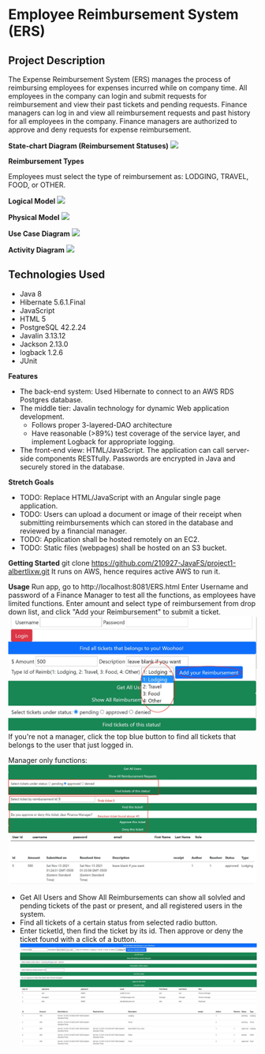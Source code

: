 # Employee Reimbursement System (ERS)

## Project Description
The Expense Reimbursement System (ERS) manages the process of reimbursing employees for expenses incurred while on company time. All employees in the company can login and submit requests for reimbursement and view their past tickets and pending requests. Finance managers can log in and view all reimbursement requests and past history for all employees in the company. Finance managers are authorized to approve and deny requests for expense reimbursement.

**State-chart Diagram (Reimbursement Statuses)** 
![](./imgs/state-chart.jpg)

**Reimbursement Types**

Employees must select the type of reimbursement as: LODGING, TRAVEL, FOOD, or OTHER.

**Logical Model**
![](./imgs/logical.jpg)

**Physical Model**
![](./imgs/physical.jpg)

**Use Case Diagram**
![](./imgs/use-case.jpg)

**Activity Diagram**
![](./imgs/activity.jpg)

## Technologies Used
* Java 8
* Hibernate 5.6.1.Final
* JavaScript
* HTML 5
* PostgreSQL 42.2.24
* Javalin 3.13.12
* Jackson 2.13.0
* logback 1.2.6
* JUnit

**Features**
* The back-end system: Used Hibernate to connect to an AWS RDS Postgres database. 
* The middle tier: Javalin technology for dynamic Web application development. 
    * Follows proper 3-layered-DAO architecture
    * Have reasonable (>89%) test coverage of the service layer, and implement Logback for appropriate logging. 
* The front-end view: HTML/JavaScript. The application can call server-side components RESTfully. Passwords are encrypted in Java and securely stored in the database. 

**Stretch Goals**
* TODO: Replace HTML/JavaScript with an Angular single page application.
* TODO: Users can upload a document or image of their receipt when submitting reimbursements which can stored in the database and reviewed by a financial manager.
* TODO: Application shall be hosted remotely on an EC2.
* TODO: Static files (webpages) shall be hosted on an S3 bucket. 

**Getting Started**
git clone https://github.com/210927-JavaFS/project1-albertlixw.git
It runs on AWS, hence requires active AWS to run it. 

**Usage**
Run app, go to http://localhost:8081/ERS.html
Enter Username and password of a Finance Manager to test all the functions, as employees have limited functions. 
Enter amount and select type of reimbursement from drop down list, and click "Add your Reimbursement" to submit a ticket. 
![](./imgs/addingReimb.jpg)
If you're not a manager, click the top blue button to find all tickets that belongs to the user that just logged in. 

Manager only functions: 
![](./imgs/findATicket.jpg)
* Get All Users and Show All Reimbursements can show all solvled and pending tickets of the past or present, and all registered users in the system. 
* Find all tickets of a certain status from selected radio button. 
* Enter ticketId, then find the ticket by its id. Then approve or deny the ticket found with a click of a button. 
![](./imgs/overview.jpg)

<!-- **Contributors**
Me -->
<!-- 
**License**
None -->

